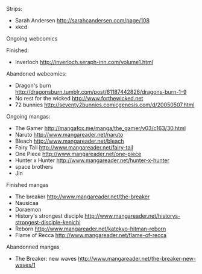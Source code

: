 
Strips:
- Sarah Andersen http://sarahcandersen.com/page/108
- xkcd


Ongoing webcomics


Finished:
- Inverloch http://inverloch.seraph-inn.com/volume1.html


Abandoned webcomics:
- Dragon's burn http://dragonsburn.tumblr.com/post/61187442826/dragons-burn-1-9
- No rest for the wicked http://www.forthewicked.net
- 72 bunnies http://seventy2bunnies.comicgenesis.com/d/20050507.html


Ongoing mangas:
- The Gamer http://mangafox.me/manga/the_gamer/v03/c163/30.html
- Naruto http://www.mangareader.net/naruto
- Bleach http://www.mangareader.net/bleach
- Fairy Tail http://www.mangareader.net/fairy-tail
- One Piece http://www.mangareader.net/one-piece
- Hunter x Hunter http://www.mangareader.net/hunter-x-hunter
- space brothers
- Jin


Finished mangas
- The breaker http://www.mangareader.net/the-breaker
- Nausicaa
- Doraemon
- History's strongest disciple http://www.mangareader.net/historys-strongest-disciple-kenichi
- Reborn http://www.mangareader.net/katekyo-hitman-reborn
- Flame of Recca http://www.mangareader.net/flame-of-recca


Abandonned mangas
- The Breaker: new waves http://www.mangareader.net/the-breaker-new-waves/1

